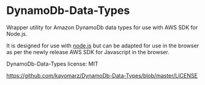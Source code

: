 # DynamoDb-Data-Types

Wrapper utility for Amazon DynamoDb data types for use with AWS SDK for Node.js.

It is designed for use with [node.js](http://nodejs.org) but can be adapted for
use in the browser as per the newly release AWS SDK for Javascript in the browser.

DynamoDb-Data-Types license: MIT

https://github.com/kayomarz/DynamoDb-Data-Types/blob/master/LICENSE
